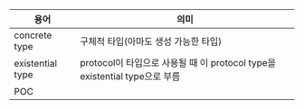 용어 | 의미
---|---
concrete type | 구체적 타입(아마도 생성 가능한 타입)
existential type | protocol이 타입으로 사용될 때 이 protocol type을 existential type으로 부름
POC | 

